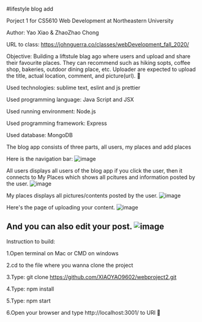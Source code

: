#lifestyle blog add

Porject 1 for CS5610 Web Development at Northeastern University

Author: Yao Xiao & ZhaoZhao Chong

URL to class: https://johnguerra.co/classes/webDevelopment_fall_2020/

Objective: Building a liftstule blag ago where users and upload and share their favourite places. They can recommend such as hiking sopts, coffee shop, bakeries, outdoor dining place, etc. Uploader are expected to upload the title, actual location, comment, and picture(url).  :rainbow:

Used technologies: sublime text, eslint and js prettier

Used programming language: Java Script and JSX

Used running environment: Node.js 

Used programming framework: Express

Used database: MongoDB


The blog app consists of three parts, all users, my places and add places

Here is the navigation bar:
![image](https://github.com/XIAOYAO9602/webproject2new/blob/main/picture/navbar.png)

All users displays all users of the blog app if you click the user, then it connects to My Places which shows all pcitures and information posted by the user.
![image](https://github.com/XIAOYAO9602/webproject2new/blob/main/picture/user1.png)

My places displays all pictures/contents posted by the user.
![image](https://github.com/XIAOYAO9602/webproject2new/blob/main/picture/infoofplace.png)

Here's the page of uploading your content.
![image](https://github.com/XIAOYAO9602/webproject2new/blob/main/picture/addplace.png)


And you can also edit your post.
![image](https://github.com/XIAOYAO9602/webproject2new/blob/main/picture/editplace.png)
----------------------------------------------------------------------

Instruction to build:

1.Open terminal on Mac or CMD on windows

2.cd to the file where you wanna clone the project

3.Type: git clone https://github.com/XIAOYAO9602/webproject2.git

4.Type: npm install

5.Type: npm start

6.Open your browser and type http://localhost:3001/ to URl :clap:
